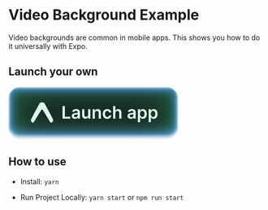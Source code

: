 # Video Background Example

Video backgrounds are common in mobile apps. This shows you how to do it universally with Expo.

## Launch your own

[![Launch with Expo](https://github.com/expo/examples/blob/master/.gh-assets/launch.svg?raw=true)](https://launch.expo.dev/?github=https://github.com/expo/examples/tree/master/with-video-background)

## How to use

- Install: `yarn`

- Run Project Locally: `yarn start` or `npm run start`
